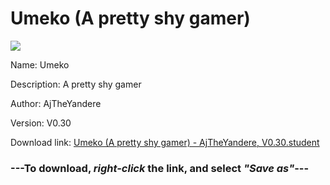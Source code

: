 # Umeko (A pretty shy gamer)

<img src = "https://raw.githubusercontent.com/Arbiter1223/Daigaku-Gurashi-Custom-Students/master/Students/Files/Umeko%20(A%20pretty%20shy%20gamer).png">

Name: Umeko

Description: A pretty shy gamer

Author: AjTheYandere

Version: V0.30

Download link: <a href="https://raw.githubusercontent.com/Arbiter1223/Daigaku-Gurashi-Custom-Students/master/Students/Files/Umeko%20(A%20pretty%20shy%20gamer)%20-%20AjTheYandere%2C%20V0.30.student">Umeko (A pretty shy gamer) - AjTheYandere, V0.30.student</a>

### ---**To download, _right-click_ the link, and select _"Save as"_**---
